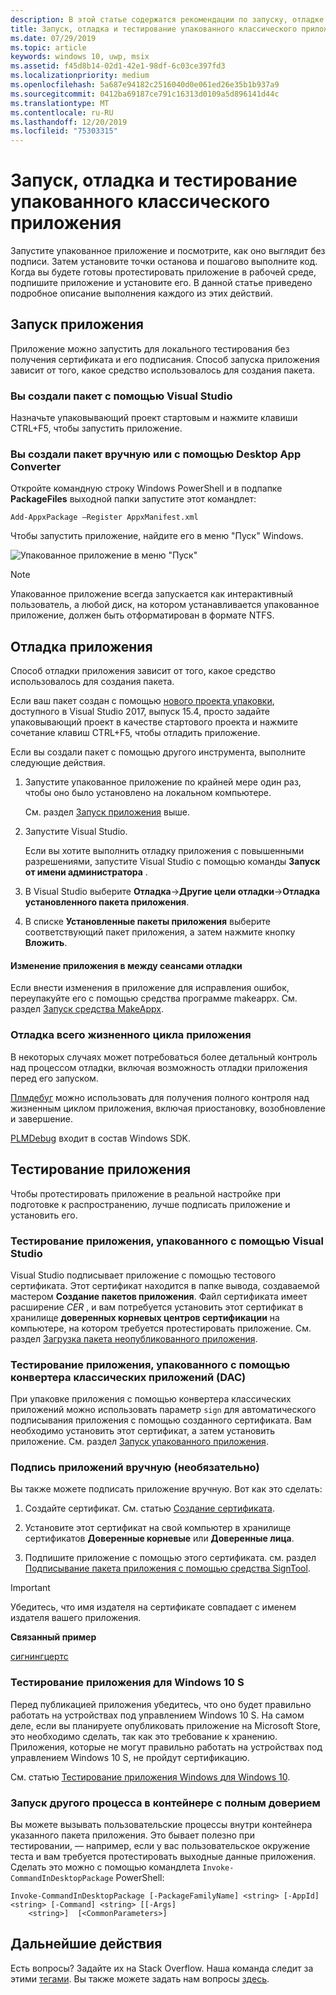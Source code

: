 ```yaml
---
description: В этой статье содержатся рекомендации по запуску, отладке и тестированию упакованного настольного приложения, чтобы подготовить его к развертыванию.
title: Запуск, отладка и тестирование упакованного классического приложения (мост для классических приложений)
ms.date: 07/29/2019
ms.topic: article
keywords: windows 10, uwp, msix
ms.assetid: f45d8b14-02d1-42e1-98df-6c03ce397fd3
ms.localizationpriority: medium
ms.openlocfilehash: 5a687e94182c2516040d0e061ed26e35b1b937a9
ms.sourcegitcommit: 0412ba69187ce791c16313d0109a5d896141d44c
ms.translationtype: MT
ms.contentlocale: ru-RU
ms.lasthandoff: 12/20/2019
ms.locfileid: "75303315"
---
```

# <a name="run-debug-and-test-a-packaged-desktop-application"></a>Запуск, отладка и тестирование упакованного классического приложения

Запустите упакованное приложение и посмотрите, как оно выглядит без подписи. Затем установите точки останова и пошагово выполните код. Когда вы будете готовы протестировать приложение в рабочей среде, подпишите приложение и установите его. В данной статье приведено подробное описание выполнения каждого из этих действий.

<a id="run-app" />

## <a name="run-your-application"></a>Запуск приложения

Приложение можно запустить для локального тестирования без получения сертификата и его подписания. Способ запуска приложения зависит от того, какое средство использовалось для создания пакета.

### <a name="you-created-the-package-by-using-visual-studio"></a>Вы создали пакет с помощью Visual Studio

Назначьте упаковывающий проект стартовым и нажмите клавиши CTRL+F5, чтобы запустить приложение.

### <a name="you-created-the-package-manually-or-by-using-the-desktop-app-converter"></a>Вы создали пакет вручную или с помощью Desktop App Converter

Откройте командную строку Windows PowerShell и в подпапке **PackageFiles** выходной папки запустите этот командлет:

```
Add-AppxPackage –Register AppxManifest.xml
```
Чтобы запустить приложение, найдите его в меню "Пуск" Windows.

![Упакованное приложение в меню "Пуск"](images/converted-app-installed.png)

> [!NOTE]
> Упакованное приложение всегда запускается как интерактивный пользователь, а любой диск, на котором устанавливается упакованное приложение, должен быть отформатирован в формате NTFS.

## <a name="debug-your-app"></a>Отладка приложения

Способ отладки приложения зависит от того, какое средство использовалось для создания пакета.

Если ваш пакет создан с помощью [нового проекта упаковки](desktop-to-uwp-packaging-dot-net.md#new-packaging-project), доступного в Visual Studio 2017, выпуск 15.4, просто задайте упаковывающий проект в качестве стартового проекта и нажмите сочетание клавиш CTRL+F5, чтобы отладить приложение.

Если вы создали пакет с помощью другого инструмента, выполните следующие действия.

1. Запустите упакованное приложение по крайней мере один раз, чтобы оно было установлено на локальном компьютере.

   См. раздел [Запуск приложения](#run-app) выше.

2. Запустите Visual Studio.

   Если вы хотите выполнить отладку приложения с повышенными разрешениями, запустите Visual Studio с помощью команды **Запуск от имени администратора** .

3. В Visual Studio выберите **Отладка**->**Другие цели отладки**->**Отладка установленного пакета приложения**.

4. В списке **Установленные пакеты приложения** выберите соответствующий пакет приложения, а затем нажмите кнопку **Вложить**.

#### <a name="modify-your-application-in-between-debug-sessions"></a>Изменение приложения в между сеансами отладки

Если внести изменения в приложение для исправления ошибок, переупакуйте его с помощью средства программе makeappx. См. раздел [Запуск средства MakeAppx](desktop-to-uwp-manual-conversion.md#make-appx).

### <a name="debug-the-entire-application-lifecycle"></a>Отладка всего жизненного цикла приложения

В некоторых случаях может потребоваться более детальный контроль над процессом отладки, включая возможность отладки приложения перед его запуском.

[Плмдебуг](https://msdn.microsoft.com/library/windows/hardware/jj680085(v=vs.85).aspx) можно использовать для получения полного контроля над жизненным циклом приложения, включая приостановку, возобновление и завершение.

[PLMDebug](https://msdn.microsoft.com/library/windows/hardware/jj680085(v=vs.85).aspx) входит в состав Windows SDK.

## <a name="test-your-app"></a>Тестирование приложения

Чтобы протестировать приложение в реальной настройке при подготовке к распространению, лучше подписать приложение и установить его.

### <a name="test-an-application-that-you-packaged-by-using-visual-studio"></a>Тестирование приложения, упакованного с помощью Visual Studio

Visual Studio подписывает приложение с помощью тестового сертификата. Этот сертификат находится в папке вывода, создаваемой мастером **Создание пакетов приложения**. Файл сертификата имеет расширение *CER* , и вам потребуется установить этот сертификат в хранилище **доверенных корневых центров сертификации** на компьютере, на котором требуется протестировать приложение. См. раздел [Загрузка пакета неопубликованного приложения](../package/packaging-uwp-apps.md#sideload-your-app-package).

### <a name="test-an-application-that-you-packaged-by-using-the-desktop-app-converter-dac"></a>Тестирование приложения, упакованного с помощью конвертера классических приложений (DAC)

При упаковке приложения с помощью конвертера классических приложений можно использовать параметр ``sign`` для автоматического подписывания приложения с помощью созданного сертификата. Вам необходимо установить этот сертификат, а затем установить приложение. См. раздел [Запуск упакованного приложения](desktop-to-uwp-run-desktop-app-converter.md#run-app).


### <a name="manually-sign-apps-optional"></a>Подпись приложений вручную (необязательно)

Вы также можете подписать приложение вручную. Вот как это сделать:

1. Создайте сертификат. См. статью [Создание сертификата](../package/create-certificate-package-signing.md).

2. Установите этот сертификат на свой компьютер в хранилище сертификатов **Доверенные корневые** или **Доверенные лица**.

3. Подпишите приложение с помощью этого сертификата. см. раздел [Подписывание пакета приложения с помощью средства SignTool](../package/sign-app-package-using-signtool.md).

  > [!IMPORTANT]
  > Убедитесь, что имя издателя на сертификате совпадает с именем издателя вашего приложения.

**Связанный пример**

[сигнингцертс](https://github.com/Microsoft/DesktopBridgeToUWP-Samples/tree/master/Samples/SigningCerts)


### <a name="test-your-application-for-windows-10-s"></a>Тестирование приложения для Windows 10 S

Перед публикацией приложения убедитесь, что оно будет правильно работать на устройствах под управлением Windows 10 S. На самом деле, если вы планируете опубликовать приложение на Microsoft Store, это необходимо сделать, так как это требование к хранению. Приложения, которые не могут правильно работать на устройствах под управлением Windows 10 S, не пройдут сертификацию.

См. статью [Тестирование приложения Windows для Windows 10](desktop-to-uwp-test-windows-s.md).

### <a name="run-another-process-inside-the-full-trust-container"></a>Запуск другого процесса в контейнере с полным доверием

Вы можете вызывать пользовательские процессы внутри контейнера указанного пакета приложения. Это бывает полезно при тестировании, — например, если у вас пользовательское окружение теста и вам требуется протестировать выходные данные приложения. Сделать это можно с помощью командлета ```Invoke-CommandInDesktopPackage``` PowerShell:

```CMD
Invoke-CommandInDesktopPackage [-PackageFamilyName] <string> [-AppId] <string> [-Command] <string> [[-Args]
    <string>]  [<CommonParameters>]
```

## <a name="next-steps"></a>Дальнейшие действия

Есть вопросы? Задайте их на Stack Overflow. Наша команда следит за этими [тегами](https://stackoverflow.com/questions/tagged/project-centennial+or+desktop-bridge). Вы также можете задать нам вопросы [здесь](https://social.msdn.microsoft.com/Forums/en-US/home?filter=alltypes&sort=relevancedesc&searchTerm=%5BDesktop%20Converter%5D).
